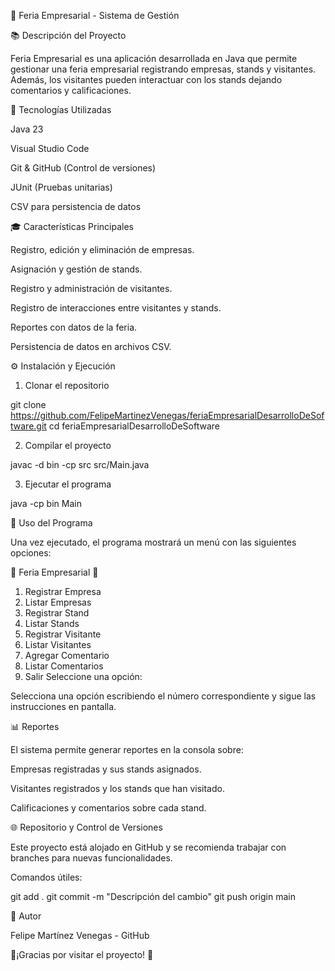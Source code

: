 🏢 Feria Empresarial - Sistema de Gestión

📚 Descripción del Proyecto

Feria Empresarial es una aplicación desarrollada en Java que permite gestionar una feria empresarial registrando empresas, stands y visitantes. Además, los visitantes pueden interactuar con los stands dejando comentarios y calificaciones.

🔧 Tecnologías Utilizadas

Java 23

Visual Studio Code

Git & GitHub (Control de versiones)

JUnit (Pruebas unitarias)

CSV para persistencia de datos

🎓 Características Principales

Registro, edición y eliminación de empresas.

Asignación y gestión de stands.

Registro y administración de visitantes.

Registro de interacciones entre visitantes y stands.

Reportes con datos de la feria.

Persistencia de datos en archivos CSV.

⚙️ Instalación y Ejecución

1. Clonar el repositorio

 git clone https://github.com/FelipeMartinezVenegas/feriaEmpresarialDesarrolloDeSoftware.git
 cd feriaEmpresarialDesarrolloDeSoftware

2. Compilar el proyecto

javac -d bin -cp src src/Main.java

3. Ejecutar el programa

java -cp bin Main

📝 Uso del Programa

Una vez ejecutado, el programa mostrará un menú con las siguientes opciones:

🌟 Feria Empresarial 🌟
1. Registrar Empresa
2. Listar Empresas
3. Registrar Stand
4. Listar Stands
5. Registrar Visitante
6. Listar Visitantes
7. Agregar Comentario
8. Listar Comentarios
9. Salir
Seleccione una opción:

Selecciona una opción escribiendo el número correspondiente y sigue las instrucciones en pantalla.

📊 Reportes

El sistema permite generar reportes en la consola sobre:

Empresas registradas y sus stands asignados.

Visitantes registrados y los stands que han visitado.

Calificaciones y comentarios sobre cada stand.

🌐 Repositorio y Control de Versiones

Este proyecto está alojado en GitHub y se recomienda trabajar con branches para nuevas funcionalidades.

Comandos útiles:

git add .
git commit -m "Descripción del cambio"
git push origin main

🌟 Autor

Felipe Martínez Venegas - GitHub

💪¡Gracias por visitar el proyecto! 🚀

